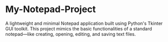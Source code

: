 # My-Notepad-Project
A lightweight and minimal Notepad application built using Python's Tkinter GUI toolkit. This project mimics the basic functionalities of a standard notepad—like creating, opening, editing, and saving text files. 
